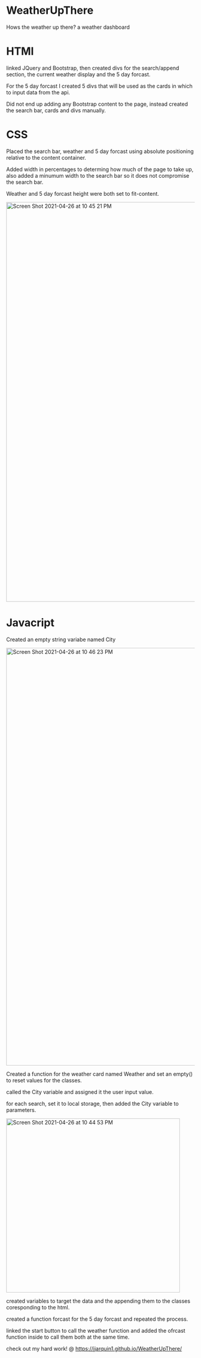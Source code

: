 # WeatherUpThere
Hows the weather up there? a weather dashboard 

# HTMl 

linked JQuery and Bootstrap, then created divs for the search/append section, the current weather display and the 5 day forcast. 

For the 5 day forcast I created 5 divs that will be used as the cards in which to input data from the api. 

Did not end up adding any Bootstrap content to the page, instead created the search bar, cards and divs manually.  

# CSS

Placed the search bar, weather and 5 day forcast using absolute positioning relative to the content container. 

 Added width in percentages to determing how much of the page to take up, also added a minumum width to the search bar so it does not compromise the search bar. 

 Weather and 5 day forcast height were both set to fit-content.
 
 <img width="1065" alt="Screen Shot 2021-04-26 at 10 45 21 PM" src="https://user-images.githubusercontent.com/77827825/116193468-48427000-a6e4-11eb-8271-57edb134b145.png">


 # Javacript 

 Created an empty string variabe named City
 
 <img width="1113" alt="Screen Shot 2021-04-26 at 10 46 23 PM" src="https://user-images.githubusercontent.com/77827825/116193551-64dea800-a6e4-11eb-81e4-4d5ba372028b.png">


 Created a function for the weather card named Weather and set an empty() to reset values for the classes. 

 called the City variable and assigned it the user input value. 

 for each search, set it to local storage, then added the City variable to parameters. 
 
 <img width="464" alt="Screen Shot 2021-04-26 at 10 44 53 PM" src="https://user-images.githubusercontent.com/77827825/116193582-71fb9700-a6e4-11eb-98e8-7130818dbc01.png">


 created variables to target the data and the appending them to the classes coresponding to the html. 

 created a function forcast for the 5 day forcast and repeated the process.

 linked the start button to call the weather function and added the ofrcast function inside to call them both at the same time. 

 check out my hard work! @ https://jjarquin1.github.io/WeatherUpThere/
